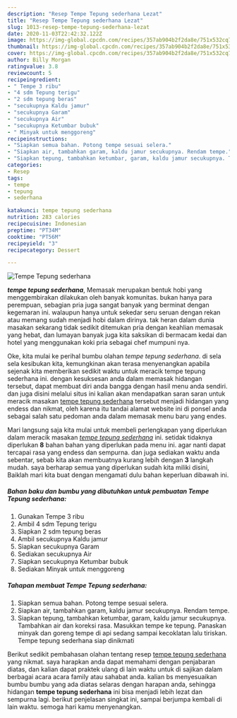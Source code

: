 ```yaml
---
description: "Resep Tempe Tepung sederhana Lezat"
title: "Resep Tempe Tepung sederhana Lezat"
slug: 1013-resep-tempe-tepung-sederhana-lezat
date: 2020-11-03T22:42:32.122Z
image: https://img-global.cpcdn.com/recipes/357ab904b2f2da8e/751x532cq70/tempe-tepung-sederhana-foto-resep-utama.jpg
thumbnail: https://img-global.cpcdn.com/recipes/357ab904b2f2da8e/751x532cq70/tempe-tepung-sederhana-foto-resep-utama.jpg
cover: https://img-global.cpcdn.com/recipes/357ab904b2f2da8e/751x532cq70/tempe-tepung-sederhana-foto-resep-utama.jpg
author: Billy Morgan
ratingvalue: 3.8
reviewcount: 5
recipeingredient:
- " Tempe 3 ribu"
- "4 sdm Tepung terigu"
- "2 sdm tepung beras"
- "secukupnya Kaldu jamur"
- "secukupnya Garam"
- "secukupnya Air"
- "secukupnya Ketumbar bubuk"
- " Minyak untuk menggoreng"
recipeinstructions:
- "Siapkan semua bahan. Potong tempe sesuai selera."
- "Siapkan air, tambahkan garam, kaldu jamur secukupnya. Rendam tempe."
- "Siapkan tepung, tambahkan ketumbar, garam, kaldu jamur secukupnya. Tambahkan air dan koreksi rasa. Masukkan tempe ke tepung. Panaskan minyak dan goreng tempe di api sedang sampai kecoklatan lalu tiriskan. Tempe tepung sederhana siap dinikmati"
categories:
- Resep
tags:
- tempe
- tepung
- sederhana

katakunci: tempe tepung sederhana 
nutrition: 283 calories
recipecuisine: Indonesian
preptime: "PT34M"
cooktime: "PT56M"
recipeyield: "3"
recipecategory: Dessert

---
```



![Tempe Tepung sederhana](https://img-global.cpcdn.com/recipes/357ab904b2f2da8e/751x532cq70/tempe-tepung-sederhana-foto-resep-utama.jpg)

<b><i>tempe tepung sederhana</i></b>, Memasak merupakan bentuk hobi yang menggembirakan dilakukan oleh banyak komunitas. bukan hanya para perempuan, sebagian pria juga sangat banyak yang berminat dengan kegemaran ini. walaupun hanya untuk sekedar seru seruan dengan rekan atau memang sudah menjadi hobi dalam dirinya. tak heran dalam dunia masakan sekarang tidak sedikit ditemukan pria dengan keahlian memasak yang hebat, dan lumayan banyak juga kita saksikan di bermacam kedai dan hotel yang menggunakan koki pria sebagai chef mumpuni nya.

Oke, kita mulai ke perihal bumbu olahan <i>tempe tepung sederhana</i>. di sela sela kesibukan kita, kemungkinan akan terasa menyenangkan apabila sejenak kita memberikan sedikit waktu untuk meracik tempe tepung sederhana ini. dengan kesuksesan anda dalam memasak hidangan tersebut, dapat membuat diri anda bangga dengan hasil menu anda sendiri. dan juga disini melalui situs ini kalian akan mendapatkan saran saran untuk meracik masakan <u>tempe tepung sederhana</u> tersebut menjadi hidangan yang endess dan nikmat, oleh karena itu tandai alamat website ini di ponsel anda sebagai salah satu pedoman anda dalam memasak menu baru yang endes.




Mari langsung saja kita mulai untuk membeli perlengkapan yang diperlukan dalam meracik masakan <u><i>tempe tepung sederhana</i></u> ini. setidak tidaknya diperlukan <b>8</b> bahan bahan yang diperlukan pada menu ini. agar nanti dapat tercapai rasa yang endess dan sempurna. dan juga sediakan waktu anda sebentar, sebab kita akan membuatnya kurang lebih dengan <b>3</b> langkah mudah. saya berharap semua yang diperlukan sudah kita miliki disini, Baiklah mari kita buat dengan mengamati dulu bahan keperluan dibawah ini.

<!--inarticleads1-->

##### Bahan baku dan bumbu yang dibutuhkan untuk pembuatan Tempe Tepung sederhana:

1. Gunakan  Tempe 3 ribu
1. Ambil 4 sdm Tepung terigu
1. Siapkan 2 sdm tepung beras
1. Ambil secukupnya Kaldu jamur
1. Siapkan secukupnya Garam
1. Sediakan secukupnya Air
1. Siapkan secukupnya Ketumbar bubuk
1. Sediakan  Minyak untuk menggoreng




<!--inarticleads2-->

##### Tahapan membuat Tempe Tepung sederhana:

1. Siapkan semua bahan. Potong tempe sesuai selera.
1. Siapkan air, tambahkan garam, kaldu jamur secukupnya. Rendam tempe.
1. Siapkan tepung, tambahkan ketumbar, garam, kaldu jamur secukupnya. Tambahkan air dan koreksi rasa. Masukkan tempe ke tepung. Panaskan minyak dan goreng tempe di api sedang sampai kecoklatan lalu tiriskan. Tempe tepung sederhana siap dinikmati




Berikut sedikit pembahasan olahan tentang resep <u>tempe tepung sederhana</u> yang nikmat. saya harapkan anda dapat memahami dengan penjabaran diatas, dan kalian dapat praktek ulang di lain waktu untuk di sajikan dalam berbagai acara acara family atau sahabat anda. kalian bs menyesuaikan bumbu bumbu yang ada diatas selaras dengan harapan anda, sehingga hidangan <b>tempe tepung sederhana</b> ini bisa menjadi lebih lezat dan sempurna lagi. berikut penjelasan singkat ini, sampai berjumpa kembali di lain waktu. semoga hari kamu menyenangkan.
